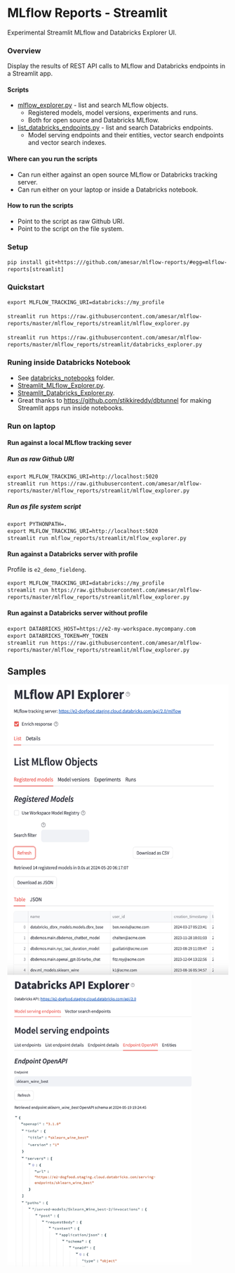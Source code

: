# MLflow Reports - Streamlit

Experimental Streamlit MLflow and Databricks Explorer UI.

### Overview

Display the results of REST API calls to MLflow and Databricks endpoints in a Streamlit app.

#### Scripts
* [mlflow_explorer.py](mlflow_reports/streamlit/mlflow_explorer.py) - list and search MLflow objects.
  * Registered models, model versions, experiments and runs.
  * Both for open source and Databricks MLflow.
* [list_databricks_endpoints.py](mlflow_reports/streamlit/list_databricks_endpoints.py) - list and search Databricks endpoints.
  * Model serving endpoints and their entities, vector search endpoints and vector search indexes.


#### Where can you run the scripts
* Can run either against an open source MLflow or Databricks tracking server.
* Can run either on your laptop or inside a Databricks notebook.

#### How to run the scripts
* Point to the script as raw Github URI.
* Point to the script on the file system.

### Setup
```
pip install git+https:///github.com/amesar/mlflow-reports/#egg=mlflow-reports[streamlit]
```

### Quickstart

```
export MLFLOW_TRACKING_URI=databricks://my_profile

streamlit run https://raw.githubusercontent.com/amesar/mlflow-reports/master/mlflow_reports/streamlit/mlflow_explorer.py

streamlit run https://raw.githubusercontent.com/amesar/mlflow-reports/master/mlflow_reports/streamlit/databricks_explorer.py

```
### Runing inside Databricks Notebook

* See [databricks_notebooks](databricks_notebooks/streamlit) folder.
* [Streamlit_MLflow_Explorer.py](databricks_notebooks/streamlit/Streamlit_MLflow_Explorer.py).
* [Streamlit_Databricks_Explorer.py](databricks_notebooks/streamlit/Streamlit_Databricks_Explorer.py).
* Great thanks to https://github.com/stikkireddy/dbtunnel for making Streamlit apps run inside notebooks.


### Run on laptop

#### Run against a local MLflow tracking sever

##### Run as raw Github URI
```
export MLFLOW_TRACKING_URI=http://localhost:5020
streamlit run https://raw.githubusercontent.com/amesar/mlflow-reports/master/mlflow_reports/streamlit/mlflow_explorer.py
```

##### Run as file system script
```
export PYTHONPATH=.
export MLFLOW_TRACKING_URI=http://localhost:5020
streamlit run mlflow_reports/streamlit/mlflow_explorer.py
```

#### Run against a Databricks server with profile

Profile is `e2_demo_fieldeng`.
```
export MLFLOW_TRACKING_URI=databricks://my_profile
streamlit run https://raw.githubusercontent.com/amesar/mlflow-reports/master/mlflow_reports/streamlit/mlflow_explorer.py
```

#### Run against a Databricks server without profile
```
export DATABRICKS_HOST=https://e2-my-workspace.mycompany.com
export DATABRICKS_TOKEN=MY_TOKEN
streamlit run https://raw.githubusercontent.com/amesar/mlflow-reports/master/mlflow_reports/streamlit/mlflow_explorer.py
```

## Samples

<img src="samples/streamlit/registered_models.png" height="660" />

<img src="samples/streamlit/endpoint_openapi.png" height="660" />
